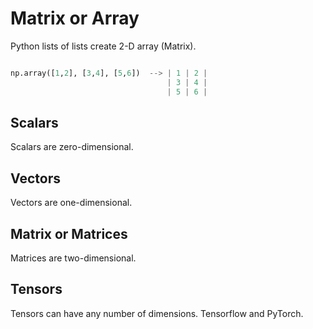 # Matrix or Array

Python lists of lists create 2-D array (Matrix).

```Python

np.array([1,2], [3,4], [5,6])  --> | 1 | 2 |
                                   | 3 | 4 |
                                   | 5 | 6 |
```

## Scalars

Scalars are zero-dimensional.

## Vectors

Vectors are one-dimensional.

## Matrix or Matrices

Matrices are two-dimensional.

## Tensors

Tensors can have any number of dimensions. Tensorflow and PyTorch.
